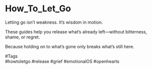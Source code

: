# How_To_Let_Go

Letting go isn’t weakness. It’s wisdom in motion.

These guides help you release what’s already left—without bitterness, shame, or regret.

Because holding on to what’s gone only breaks what’s still here.

#Tags  
#howtoletgo #release #grief #emotionalOS #openhearts
